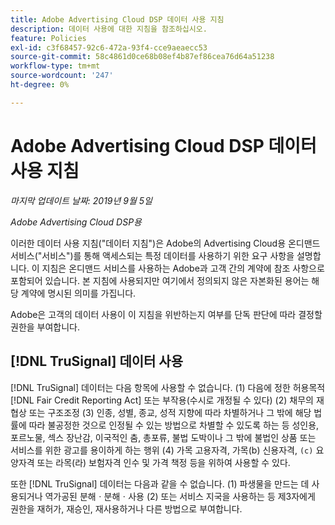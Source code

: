 ```yaml
---
title: Adobe Advertising Cloud DSP 데이터 사용 지침
description: 데이터 사용에 대한 지침을 참조하십시오.
feature: Policies
exl-id: c3f68457-92c6-472a-93f4-cce9aeaecc53
source-git-commit: 58c4861d0ce68b08ef4b87ef86cea76d64a51238
workflow-type: tm+mt
source-wordcount: '247'
ht-degree: 0%

---
```


# Adobe Advertising Cloud DSP 데이터 사용 지침

*마지막 업데이트 날짜: 2019년 9월 5일*

*Adobe Advertising Cloud DSP용*

이러한 데이터 사용 지침(&quot;데이터 지침&quot;)은 Adobe의 Advertising Cloud용 온디맨드 서비스(&quot;서비스&quot;)를 통해 액세스되는 특정 데이터를 사용하기 위한 요구 사항을 설명합니다. 이 지침은 온디맨드 서비스를 사용하는 Adobe과 고객 간의 계약에 참조 사항으로 포함되어 있습니다. 본 지침에 사용되지만 여기에서 정의되지 않은 자본화된 용어는 해당 계약에 명시된 의미를 가집니다.

Adobe은 고객의 데이터 사용이 이 지침을 위반하는지 여부를 단독 판단에 따라 결정할 권한을 부여합니다.

## [!DNL TruSignal] 데이터 사용

[!DNL TruSignal] 데이터는 다음 항목에 사용할 수 없습니다. (1) 다음에 정한 허용목적  [!DNL Fair Credit Reporting Act] 또는 부작용(수시로 개정될 수 있다) (2) 채무의 재협상 또는 구조조정 (3) 인종, 성별, 종교, 성적 지향에 따라 차별하거나 그 밖에 해당 법률에 따라 불공정한 것으로 인정될 수 있는 방법으로 차별할 수 있도록 하는 등 성인용, 포르노물, 섹스 장난감, 이국적인 춤, 총포류, 불법 도박이나 그 밖에 불법인 상품 또는 서비스를 위한 광고를 용이하게 하는 행위 (4) 가목 고용자격, 가목(b) 신용자격,  `(c)` 요양자격 또는 라목(라) 보험자격 인수 및 가격 책정 등을 위하여 사용할 수 있다.<!-- I used backticks in the previous sentence to prevent ( c ) from displaying as a copyright symbol. I think the OS does that. Using HTML code for the parentheses doesn't prevent it. -->

또한 [!DNL TruSignal] 데이터는 다음과 같을 수 없습니다. (1) 파생물을 만드는 데 사용되거나 역가공된 분해ㆍ분해ㆍ사용 (2) 또는 서비스 지국을 사용하는 등 제3자에게 권한을 재허가, 재승인, 재사용하거나 다른 방법으로 부여합니다.

